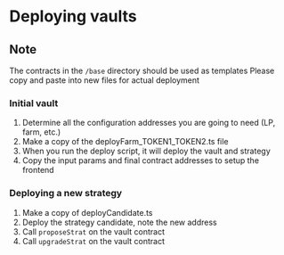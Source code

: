 # Deploying vaults

## Note
The contracts in the `/base` directory should be used as templates
Please copy and paste into new files for actual deployment

### Initial vault
1. Determine all the configuration addresses you are going to need (LP, farm, etc.)
2. Make a copy of the deployFarm_TOKEN1_TOKEN2.ts file
3. When you run the deploy script, it will deploy the vault and strategy
4. Copy the input params and final contract addresses to setup the frontend


### Deploying a new strategy
1. Make a copy of deployCandidate.ts
2. Deploy the strategy candidate, note the new address
3. Call `proposeStrat` on the vault contract
4. Call `upgradeStrat` on the vault contract 
